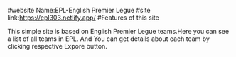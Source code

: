 #website Name:EPL-English Premier Legue
#site link:https://epl303.netlify.app/
#Features of this site

This simple site is based on English Premier Legue teams.Here you can see a list of all teams in EPL. And You can get details about each team by clicking respective Expore button.
